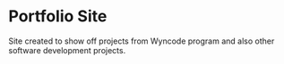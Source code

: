 # Portfolio Site
Site created to show off projects from Wyncode program and also other software development projects.
